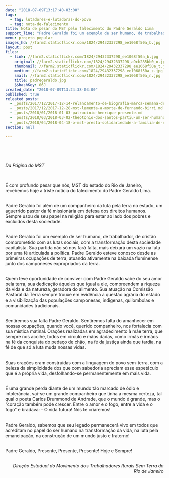 ```yaml
---
date: "2018-07-09T13:17:40-03:00"
tags:
  - tag: lutadores-e-lutadoras-do-povo
  - tag: nota-de-falecimento
title: Nota de pesar do MST pelo falecimento do Padre Geraldo Lima
support_line: "Padre Geraldo foi um exemplo de ser humano, de trabalhador, de cristão comprometido com as lutas sociais, com a transformação desta sociedade capitalista."
menu: projeto popular
images_hd: //farm2.staticflickr.com/1824/29432337298_ee1068f50a_b.jpg
layout: post
files:
  - link: //farm2.staticflickr.com/1824/29432337298_ee1068f50a_b.jpg
    original: //farm2.staticflickr.com/1824/29432337298_a9cb285bb0_o.jpg
    thumbnail: //farm2.staticflickr.com/1824/29432337298_ee1068f50a_t.jpg
    medium: //farm2.staticflickr.com/1824/29432337298_ee1068f50a_z.jpg
    small: //farm2.staticflickr.com/1824/29432337298_ee1068f50a_n.jpg
    title: padregeraldo.jpg
    $$hashKey: 06J
created_date: "2018-07-09T13:24:38-03:00"
published: true
releated_posts:
  - _posts/2017/12/2017-12-14-relancamento-de-biografia-marca-semana-de-memoria-a-dom-paulo-evaristo-arns.md
  - _posts/2017/12/2017-12-28-mst-lamenta-a-morte-de-fernando-birri.md
  - _posts/2018/01/2018-01-03-patrocinio-henrique-presente.md
  - _posts/2018/03/2018-03-02-theotonio-dos-santos-partiu-um-ser-humano-e-intelectual-transcendente.md
  - _posts/2018/04/2018-04-18-o-mst-presta-solidariedade-a-familia-de-nossa-dirigente-lucineia-duraes-apos-a-tragico-assassinato-de-seu-pai-joao-francisco-do-rosario.md
section: null

---
```

<p>&nbsp;</p>

<p>&nbsp;</p>

<p><em>Da P&aacute;gina do MST</em></p>

<p>&nbsp;</p>

<p>&Eacute; com profundo pesar que n&oacute;s, MST do estado do Rio de Janeiro, recebemos hoje a triste not&iacute;cia do falecimento do Padre Geraldo Lima.<br />
&nbsp;</p>

<p>Padre Geraldo foi al&eacute;m de um companheiro da luta pela terra no estado, um aguerrido pastor da f&eacute; mission&aacute;ria em defesa dos direitos humanos. Sempre usou de seu papel na religi&atilde;o para estar ao lado dos pobres e exclu&iacute;dos desta sociedade.<br />
&nbsp;</p>

<p>Padre Geraldo foi um exemplo de ser humano, de trabalhador, de crist&atilde;o comprometido com as lutas sociais, com a transforma&ccedil;&atilde;o desta sociedade capitalista. Sua partida n&atilde;o s&oacute; nos far&aacute; falta, mais deixar&aacute; um vazio na luta por uma f&eacute; articulada a pol&iacute;tica.&nbsp;Padre Geraldo esteve conosco desde as primeiras ocupa&ccedil;&otilde;es de terra, atuando ativamente na baixada fluminense junto dos camponeses expropriados da terra.<br />
&nbsp;</p>

<p>Quem teve oportunidade de conviver com Padre Geraldo sabe do seu amor pela terra, sua dedica&ccedil;&atilde;o &agrave;queles que igual a ele, compreendem a riqueza da vida e da natureza, geradora do alimento. Sua atua&ccedil;&atilde;o na Comiss&atilde;o Pastoral da Terra sempre trouxe em evid&ecirc;ncia a quest&atilde;o agr&aacute;ria do estado e a visibiliza&ccedil;&atilde;o das popula&ccedil;&otilde;es camponesas, ind&iacute;genas, quilombolas e comunidades tradicionais.<br />
&nbsp;</p>

<p>Sentiremos sua falta Padre Geraldo. Sentiremos falta do amanhecer em nossas ocupa&ccedil;&otilde;es, quando voc&ecirc;, querido companheiro, nos fortalecia com sua m&iacute;stica matinal. Ora&ccedil;&otilde;es realizadas em agradecimento &agrave; m&atilde;e terra, que sempre nos acolhe, todos em c&iacute;rculo e m&atilde;os dadas, como irm&atilde;s e irm&atilde;os na f&eacute; da conquista do peda&ccedil;o de ch&atilde;o, na f&eacute; da justi&ccedil;a ainda que tardia, na f&eacute; de que s&oacute; a luta muda nossas vidas.<br />
&nbsp;</p>

<p>Suas ora&ccedil;&otilde;es eram constru&iacute;das com a linguagem do povo sem-terra, com a beleza da simplicidade dos que com sabedoria apreciam esse espet&aacute;culo que &eacute; a pr&oacute;pria vida, desfolhando-se permanentemente em mais vida.<br />
&nbsp;</p>

<p>&Eacute; uma grande perda diante de um mundo t&atilde;o marcado de &oacute;dio e intoler&acirc;ncia, vai-se um grande companheiro que tinha a mesma certeza, tal qual o poeta Carlos Drummond de Andrade, que o mundo &eacute; grande, mas o &ldquo;cora&ccedil;&atilde;o tamb&eacute;m pode crescer. Entre o amor e o fogo, entre a vida e o fogo&rdquo; e bradava: - &Oacute; vida futura! N&oacute;s te criaremos!<br />
&nbsp;</p>

<p>Padre Geraldo, sabemos que seu legado permanecer&aacute; vivo em todos que acreditam no papel do ser humano na transforma&ccedil;&atilde;o da vida, na luta pela emancipa&ccedil;&atilde;o, na constru&ccedil;&atilde;o de um mundo justo e fraterno!<br />
&nbsp;</p>

<p>Padre Geraldo, Presente, Presente, Presente! Hoje e Sempre!<br />
&nbsp;</p>

<p style="text-align: right;"><em>Dire&ccedil;&atilde;o Estadual do Movimento dos Trabalhadores Rurais Sem Terra do Rio de Janeiro</em></p>

<p>&nbsp;</p>
